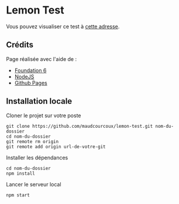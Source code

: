 # Lemon Test

Vous pouvez visualiser ce test à [cette adresse](https://maudcourcoux.github.io/lemon-test/).

## Crédits

Page réalisée avec l'aide de :

- [Foundation 6](https://foundation.zurb.com/sites.html)
- [NodeJS](https://nodejs.org/en/)
- [Github Pages](http://pages.github.com/)

## Installation locale

Cloner le projet sur votre poste

    git clone https://github.com/maudcourcoux/lemon-test.git nom-du-dossier
    cd nom-du-dossier
    git remote rm origin
    git remote add origin url-de-votre-git

Installer les dépendances

    cd nom-du-dossier
    npm install

Lancer le serveur local

    npm start
